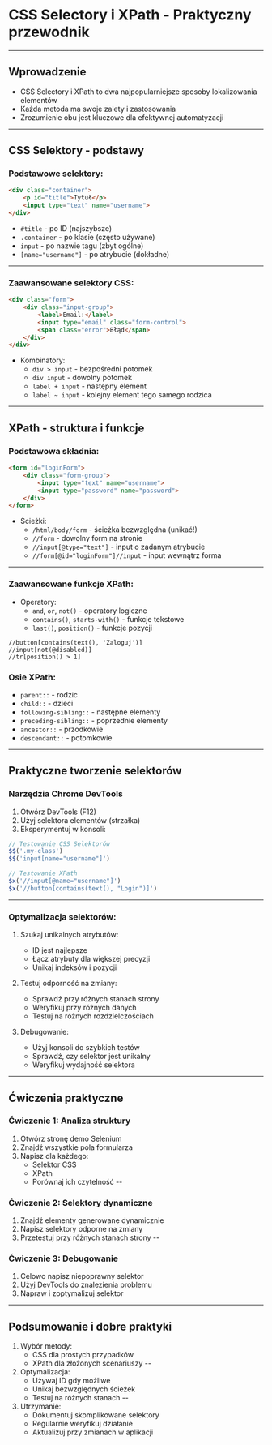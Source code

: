 # CSS Selectory i XPath - Praktyczny przewodnik
---
## Wprowadzenie
- CSS Selectory i XPath to dwa najpopularniejsze sposoby lokalizowania elementów
- Każda metoda ma swoje zalety i zastosowania
- Zrozumienie obu jest kluczowe dla efektywnej automatyzacji
---
## CSS Selektory - podstawy
### Podstawowe selektory:
```html
<div class="container">
    <p id="title">Tytuł</p>
    <input type="text" name="username">
</div>
```

- `#title` - po ID (najszybsze)
- `.container` - po klasie (często używane)
- `input` - po nazwie tagu (zbyt ogólne)
- `[name="username"]` - po atrybucie (dokładne)
---

### Zaawansowane selektory CSS:
```html
<div class="form">
    <div class="input-group">
        <label>Email:</label>
        <input type="email" class="form-control">
        <span class="error">Błąd</span>
    </div>
</div>
```

- Kombinatory:
  - `div > input` - bezpośredni potomek
  - `div input` - dowolny potomek
  - `label + input` - następny element
  - `label ~ input` - kolejny element tego samego rodzica
---
## XPath - struktura i funkcje
### Podstawowa składnia:
```html
<form id="loginForm">
    <div class="form-group">
        <input type="text" name="username">
        <input type="password" name="password">
    </div>
</form>
```

- Ścieżki:
  - `/html/body/form` - ścieżka bezwzględna (unikać!)
  - `//form` - dowolny form na stronie
  - `//input[@type="text"]` - input o zadanym atrybucie
  - `//form[@id="loginForm"]//input` - input wewnątrz forma
---
### Zaawansowane funkcje XPath:
- Operatory:
  - `and`, `or`, `not()` - operatory logiczne
  - `contains()`, `starts-with()` - funkcje tekstowe
  - `last()`, `position()` - funkcje pozycji

```xpath
//button[contains(text(), 'Zaloguj')]
//input[not(@disabled)]
//tr[position() > 1]
```

### Osie XPath:
- `parent::` - rodzic
- `child::` - dzieci
- `following-sibling::` - następne elementy
- `preceding-sibling::` - poprzednie elementy
- `ancestor::` - przodkowie
- `descendant::` - potomkowie
---
## Praktyczne tworzenie selektorów
### Narzędzia Chrome DevTools
1. Otwórz DevTools (F12)
2. Użyj selektora elementów (strzałka)
3. Eksperymentuj w konsoli:
```javascript
// Testowanie CSS Selektorów
$$('.my-class') 
$$('input[name="username"]')

// Testowanie XPath
$x('//input[@name="username"]')
$x('//button[contains(text(), "Login")]')
```
---
### Optymalizacja selektorów:
1. Szukaj unikalnych atrybutów:
   - ID jest najlepsze
   - Łącz atrybuty dla większej precyzji
   - Unikaj indeksów i pozycji

2. Testuj odporność na zmiany:
   - Sprawdź przy różnych stanach strony
   - Weryfikuj przy różnych danych
   - Testuj na różnych rozdzielczościach

3. Debugowanie:
   - Użyj konsoli do szybkich testów
   - Sprawdź, czy selektor jest unikalny
   - Weryfikuj wydajność selektora
---
## Ćwiczenia praktyczne
### Ćwiczenie 1: Analiza struktury
1. Otwórz stronę demo Selenium
2. Znajdź wszystkie pola formularza
3. Napisz dla każdego:
   - Selektor CSS
   - XPath
   - Porównaj ich czytelność
--
### Ćwiczenie 2: Selektory dynamiczne
1. Znajdź elementy generowane dynamicznie
2. Napisz selektory odporne na zmiany
3. Przetestuj przy różnych stanach strony
--
### Ćwiczenie 3: Debugowanie
1. Celowo napisz niepoprawny selektor
2. Użyj DevTools do znalezienia problemu
3. Napraw i zoptymalizuj selektor

---
## Podsumowanie i dobre praktyki
1. Wybór metody:
   - CSS dla prostych przypadków
   - XPath dla złożonych scenariuszy
--
2. Optymalizacja:
   - Używaj ID gdy możliwe
   - Unikaj bezwzględnych ścieżek
   - Testuj na różnych stanach
--
3. Utrzymanie:
   - Dokumentuj skomplikowane selektory
   - Regularnie weryfikuj działanie
   - Aktualizuj przy zmianach w aplikacji
